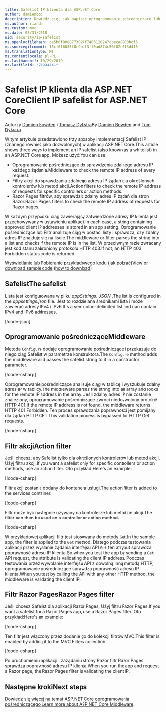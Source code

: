 ```yaml
---
title: Safelist IP klienta dla ASP.NET Core
author: damienbod
description: Dowiedz się, jak napisać oprogramowanie pośredniczące lub filtry akcji, aby zweryfikować zdalne adresy IP w odniesieniu do listy zatwierdzonych adresów IP.
ms.author: riande
ms.custom: mvc
ms.date: 08/31/2018
uid: security/ip-safelist
ms.openlocfilehash: ca5b0f8088773027f7403120247cbeca8900bcf5
ms.sourcegitcommit: 16cf016035f0c9acf3ff0ad874c56f82e013d415
ms.translationtype: MT
ms.contentlocale: pl-PL
ms.lasthandoff: 10/29/2019
ms.locfileid: "73034341"
---
```

# <a name="client-ip-safelist-for-aspnet-core"></a><span data-ttu-id="c54a5-103">Safelist IP klienta dla ASP.NET Core</span><span class="sxs-lookup"><span data-stu-id="c54a5-103">Client IP safelist for ASP.NET Core</span></span>

<span data-ttu-id="c54a5-104">Autorzy [Damien Bowden](https://twitter.com/damien_bod) i [Tomasz Dykstra](https://github.com/tdykstra)</span><span class="sxs-lookup"><span data-stu-id="c54a5-104">By [Damien Bowden](https://twitter.com/damien_bod) and [Tom Dykstra](https://github.com/tdykstra)</span></span>
 
<span data-ttu-id="c54a5-105">W tym artykule przedstawiono trzy sposoby implementacji Safelist IP (znanego również jako dozwolonych) w aplikacji ASP.NET Core.</span><span class="sxs-lookup"><span data-stu-id="c54a5-105">This article shows three ways to implement an IP safelist (also known as a whitelist) in an ASP.NET Core app.</span></span> <span data-ttu-id="c54a5-106">Możesz użyć:</span><span class="sxs-lookup"><span data-stu-id="c54a5-106">You can use:</span></span>

* <span data-ttu-id="c54a5-107">Oprogramowanie pośredniczące do sprawdzenia zdalnego adresu IP każdego żądania.</span><span class="sxs-lookup"><span data-stu-id="c54a5-107">Middleware to check the remote IP address of every request.</span></span>
* <span data-ttu-id="c54a5-108">Filtry akcji do sprawdzania zdalnego adresu IP żądań dla określonych kontrolerów lub metod akcji.</span><span class="sxs-lookup"><span data-stu-id="c54a5-108">Action filters to check the remote IP address of requests for specific controllers or action methods.</span></span>
* <span data-ttu-id="c54a5-109">Razor Pages filtrów, aby sprawdzić zdalny adres IP żądań dla stron Razor.</span><span class="sxs-lookup"><span data-stu-id="c54a5-109">Razor Pages filters to check the remote IP address of requests for Razor pages.</span></span>

<span data-ttu-id="c54a5-110">W każdym przypadku ciąg zawierający zatwierdzone adresy IP klienta jest przechowywany w ustawieniu aplikacji.</span><span class="sxs-lookup"><span data-stu-id="c54a5-110">In each case, a string containing approved client IP addresses is stored in an app setting.</span></span> <span data-ttu-id="c54a5-111">Oprogramowanie pośredniczące lub Filtr analizuje ciąg w postaci listy i sprawdza, czy zdalny adres IP znajduje się na liście.</span><span class="sxs-lookup"><span data-stu-id="c54a5-111">The middleware or filter parses the string into a list and checks if the remote IP is in the list.</span></span> <span data-ttu-id="c54a5-112">W przeciwnym razie zwracany jest kod stanu zabroniony protokołu HTTP 403.</span><span class="sxs-lookup"><span data-stu-id="c54a5-112">If not, an HTTP 403 Forbidden status code is returned.</span></span>

<span data-ttu-id="c54a5-113">[Wyświetlanie lub Pobieranie przykładowego kodu](https://github.com/aspnet/AspNetCore.Docs/tree/master/aspnetcore/security/ip-safelist/samples/2.x/ClientIpAspNetCore) ([jak pobrać](xref:index#how-to-download-a-sample))</span><span class="sxs-lookup"><span data-stu-id="c54a5-113">[View or download sample code](https://github.com/aspnet/AspNetCore.Docs/tree/master/aspnetcore/security/ip-safelist/samples/2.x/ClientIpAspNetCore) ([how to download](xref:index#how-to-download-a-sample))</span></span>

## <a name="the-safelist"></a><span data-ttu-id="c54a5-114">Safelist</span><span class="sxs-lookup"><span data-stu-id="c54a5-114">The safelist</span></span>

<span data-ttu-id="c54a5-115">Lista jest konfigurowana w pliku *appSettings. JSON* .</span><span class="sxs-lookup"><span data-stu-id="c54a5-115">The list is configured in the *appsettings.json* file.</span></span> <span data-ttu-id="c54a5-116">Jest to rozdzielana średnikami lista i może zawierać adresy IPv4 i IPv6.</span><span class="sxs-lookup"><span data-stu-id="c54a5-116">It's a semicolon-delimited list and can contain IPv4 and IPv6 addresses.</span></span>

[!code-json[](ip-safelist/samples/2.x/ClientIpAspNetCore/appsettings.json?highlight=2)]

## <a name="middleware"></a><span data-ttu-id="c54a5-117">Oprogramowanie pośredniczące</span><span class="sxs-lookup"><span data-stu-id="c54a5-117">Middleware</span></span>

<span data-ttu-id="c54a5-118">Metoda `Configure` dodaje oprogramowanie pośredniczące i przekazuje do niego ciąg Safelist w parametrze konstruktora.</span><span class="sxs-lookup"><span data-stu-id="c54a5-118">The `Configure` method adds the middleware and passes the safelist string to it in a constructor parameter.</span></span>

[!code-csharp[](ip-safelist/samples/2.x/ClientIpAspNetCore/Startup.cs?name=snippet_Configure&highlight=10)]

<span data-ttu-id="c54a5-119">Oprogramowanie pośredniczące analizuje ciąg w tablicę i wyszukuje zdalny adres IP w tablicy.</span><span class="sxs-lookup"><span data-stu-id="c54a5-119">The middleware parses the string into an array and looks for the remote IP address in the array.</span></span> <span data-ttu-id="c54a5-120">Jeśli zdalny adres IP nie zostanie znaleziony, oprogramowanie pośredniczące zwróci niedozwolony protokół HTTP 401.</span><span class="sxs-lookup"><span data-stu-id="c54a5-120">If the remote IP address is not found, the middleware returns HTTP 401 Forbidden.</span></span> <span data-ttu-id="c54a5-121">Ten proces sprawdzania poprawności jest pomijany dla żądań HTTP GET.</span><span class="sxs-lookup"><span data-stu-id="c54a5-121">This validation process is bypassed for HTTP Get requests.</span></span>

[!code-csharp[](ip-safelist/samples/2.x/ClientIpAspNetCore/AdminSafeListMiddleware.cs?name=snippet_ClassOnly)]

## <a name="action-filter"></a><span data-ttu-id="c54a5-122">Filtr akcji</span><span class="sxs-lookup"><span data-stu-id="c54a5-122">Action filter</span></span>

<span data-ttu-id="c54a5-123">Jeśli chcesz, aby Safelist tylko dla określonych kontrolerów lub metod akcji, Użyj filtru akcji.</span><span class="sxs-lookup"><span data-stu-id="c54a5-123">If you want a safelist only for specific controllers or action methods, use an action filter.</span></span> <span data-ttu-id="c54a5-124">Oto przykład:</span><span class="sxs-lookup"><span data-stu-id="c54a5-124">Here's an example:</span></span> 

[!code-csharp[](ip-safelist/samples/2.x/ClientIpAspNetCore/Filters/ClientIpCheckFilter.cs)]

<span data-ttu-id="c54a5-125">Filtr akcji zostanie dodany do kontenera usługi.</span><span class="sxs-lookup"><span data-stu-id="c54a5-125">The action filter is added to the services container.</span></span>

[!code-csharp[](ip-safelist/samples/2.x/ClientIpAspNetCore/Startup.cs?name=snippet_ConfigureServices&highlight=3)]

<span data-ttu-id="c54a5-126">Filtr może być następnie używany na kontrolerze lub metodzie akcji.</span><span class="sxs-lookup"><span data-stu-id="c54a5-126">The filter can then be used on a controller or action method.</span></span>

[!code-csharp[](ip-safelist/samples/2.x/ClientIpAspNetCore/Controllers/ValuesController.cs?name=snippet_Filter&highlight=1)]

<span data-ttu-id="c54a5-127">W przykładowej aplikacji filtr jest stosowany do metody `Get`.</span><span class="sxs-lookup"><span data-stu-id="c54a5-127">In the sample app, the filter is applied to the `Get` method.</span></span> <span data-ttu-id="c54a5-128">Dlatego podczas testowania aplikacji przez wysłanie żądania interfejsu API `Get` ten atrybut sprawdza poprawność adresu IP klienta.</span><span class="sxs-lookup"><span data-stu-id="c54a5-128">So when you test the app by sending a `Get` API request, the attribute is validating the client IP address.</span></span> <span data-ttu-id="c54a5-129">Podczas testowania przez wywołanie interfejsu API z dowolną inną metodą HTTP, oprogramowanie pośredniczące sprawdza poprawność adresu IP klienta.</span><span class="sxs-lookup"><span data-stu-id="c54a5-129">When you test by calling the API with any other HTTP method, the middleware is validating the client IP.</span></span>

## <a name="razor-pages-filter"></a><span data-ttu-id="c54a5-130">Filtr Razor Pages</span><span class="sxs-lookup"><span data-stu-id="c54a5-130">Razor Pages filter</span></span> 

<span data-ttu-id="c54a5-131">Jeśli chcesz Safelist dla aplikacji Razor Pages, Użyj filtru Razor Pages.</span><span class="sxs-lookup"><span data-stu-id="c54a5-131">If you want a safelist for a Razor Pages app, use a Razor Pages filter.</span></span> <span data-ttu-id="c54a5-132">Oto przykład:</span><span class="sxs-lookup"><span data-stu-id="c54a5-132">Here's an example:</span></span> 

[!code-csharp[](ip-safelist/samples/2.x/ClientIpAspNetCore/Filters/ClientIpCheckPageFilter.cs)]

<span data-ttu-id="c54a5-133">Ten filtr jest włączony przez dodanie go do kolekcji filtrów MVC.</span><span class="sxs-lookup"><span data-stu-id="c54a5-133">This filter is enabled by adding it to the MVC Filters collection.</span></span>

[!code-csharp[](ip-safelist/samples/2.x/ClientIpAspNetCore/Startup.cs?name=snippet_ConfigureServices&highlight=7-9)]

<span data-ttu-id="c54a5-134">Po uruchomieniu aplikacji i zażądaniu strony Razor filtr Razor Pages sprawdza poprawność adresu IP klienta.</span><span class="sxs-lookup"><span data-stu-id="c54a5-134">When you run the app and request a Razor page, the Razor Pages filter is validating the client IP.</span></span>

## <a name="next-steps"></a><span data-ttu-id="c54a5-135">Następne kroki</span><span class="sxs-lookup"><span data-stu-id="c54a5-135">Next steps</span></span>

<span data-ttu-id="c54a5-136">[Dowiedz się więcej na temat ASP.NET Core oprogramowania pośredniczącego](xref:fundamentals/middleware/index).</span><span class="sxs-lookup"><span data-stu-id="c54a5-136">[Learn more about ASP.NET Core Middleware](xref:fundamentals/middleware/index).</span></span>
